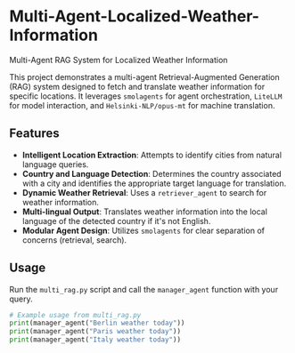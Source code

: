 # Multi-Agent-Localized-Weather-Information
 Multi-Agent RAG System for Localized Weather Information

This project demonstrates a multi-agent Retrieval-Augmented Generation (RAG) system designed to fetch and translate weather information for specific locations. It leverages `smolagents` for agent orchestration, `LiteLLM` for model interaction, and `Helsinki-NLP/opus-mt` for machine translation.

## Features

* **Intelligent Location Extraction**: Attempts to identify cities from natural language queries.
* **Country and Language Detection**: Determines the country associated with a city and identifies the appropriate target language for translation.
* **Dynamic Weather Retrieval**: Uses a `retriever_agent` to search for weather information.
* **Multi-lingual Output**: Translates weather information into the local language of the detected country if it's not English.
* **Modular Agent Design**: Utilizes `smolagents` for clear separation of concerns (retrieval, search).
  
## Usage

Run the `multi_rag.py` script and call the `manager_agent` function with your query.

```python
# Example usage from multi_rag.py
print(manager_agent("Berlin weather today"))
print(manager_agent("Paris weather today"))
print(manager_agent("Italy weather today"))
